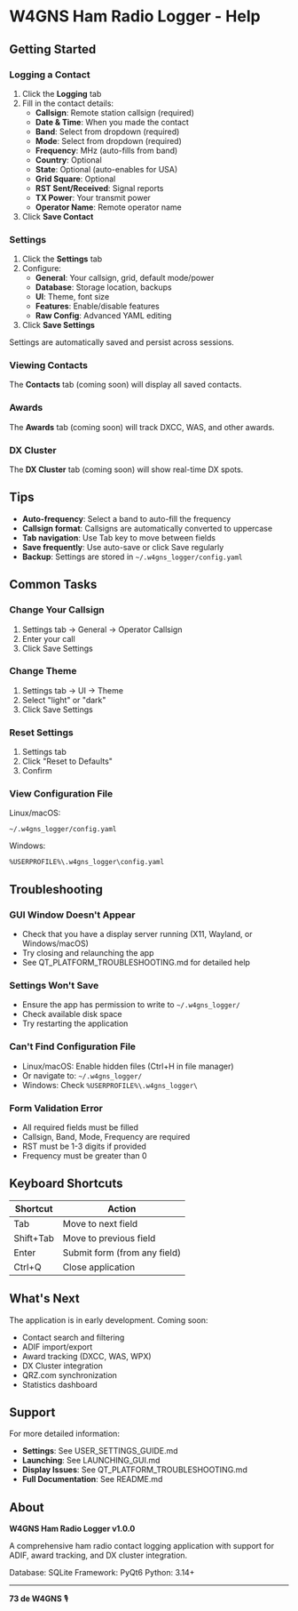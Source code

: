 # W4GNS Ham Radio Logger - Help

## Getting Started

### Logging a Contact

1. Click the **Logging** tab
2. Fill in the contact details:
   - **Callsign**: Remote station callsign (required)
   - **Date & Time**: When you made the contact
   - **Band**: Select from dropdown (required)
   - **Mode**: Select from dropdown (required)
   - **Frequency**: MHz (auto-fills from band)
   - **Country**: Optional
   - **State**: Optional (auto-enables for USA)
   - **Grid Square**: Optional
   - **RST Sent/Received**: Signal reports
   - **TX Power**: Your transmit power
   - **Operator Name**: Remote operator name
3. Click **Save Contact**

### Settings

1. Click the **Settings** tab
2. Configure:
   - **General**: Your callsign, grid, default mode/power
   - **Database**: Storage location, backups
   - **UI**: Theme, font size
   - **Features**: Enable/disable features
   - **Raw Config**: Advanced YAML editing
3. Click **Save Settings**

Settings are automatically saved and persist across sessions.

### Viewing Contacts

The **Contacts** tab (coming soon) will display all saved contacts.

### Awards

The **Awards** tab (coming soon) will track DXCC, WAS, and other awards.

### DX Cluster

The **DX Cluster** tab (coming soon) will show real-time DX spots.

## Tips

- **Auto-frequency**: Select a band to auto-fill the frequency
- **Callsign format**: Callsigns are automatically converted to uppercase
- **Tab navigation**: Use Tab key to move between fields
- **Save frequently**: Use auto-save or click Save regularly
- **Backup**: Settings are stored in `~/.w4gns_logger/config.yaml`

## Common Tasks

### Change Your Callsign

1. Settings tab → General → Operator Callsign
2. Enter your call
3. Click Save Settings

### Change Theme

1. Settings tab → UI → Theme
2. Select "light" or "dark"
3. Click Save Settings

### Reset Settings

1. Settings tab
2. Click "Reset to Defaults"
3. Confirm

### View Configuration File

Linux/macOS:
```
~/.w4gns_logger/config.yaml
```

Windows:
```
%USERPROFILE%\.w4gns_logger\config.yaml
```

## Troubleshooting

### GUI Window Doesn't Appear

- Check that you have a display server running (X11, Wayland, or Windows/macOS)
- Try closing and relaunching the app
- See QT_PLATFORM_TROUBLESHOOTING.md for detailed help

### Settings Won't Save

- Ensure the app has permission to write to `~/.w4gns_logger/`
- Check available disk space
- Try restarting the application

### Can't Find Configuration File

- Linux/macOS: Enable hidden files (Ctrl+H in file manager)
- Or navigate to: `~/.w4gns_logger/`
- Windows: Check `%USERPROFILE%\.w4gns_logger\`

### Form Validation Error

- All required fields must be filled
- Callsign, Band, Mode, Frequency are required
- RST must be 1-3 digits if provided
- Frequency must be greater than 0

## Keyboard Shortcuts

| Shortcut | Action |
|----------|--------|
| Tab | Move to next field |
| Shift+Tab | Move to previous field |
| Enter | Submit form (from any field) |
| Ctrl+Q | Close application |

## What's Next

The application is in early development. Coming soon:

- Contact search and filtering
- ADIF import/export
- Award tracking (DXCC, WAS, WPX)
- DX Cluster integration
- QRZ.com synchronization
- Statistics dashboard

## Support

For more detailed information:

- **Settings**: See USER_SETTINGS_GUIDE.md
- **Launching**: See LAUNCHING_GUI.md
- **Display Issues**: See QT_PLATFORM_TROUBLESHOOTING.md
- **Full Documentation**: See README.md

## About

**W4GNS Ham Radio Logger v1.0.0**

A comprehensive ham radio contact logging application with support for ADIF, award tracking, and DX cluster integration.

Database: SQLite
Framework: PyQt6
Python: 3.14+

---

**73 de W4GNS** 🎙️

